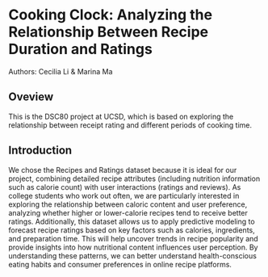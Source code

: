 # Cooking Clock: Analyzing the Relationship Between Recipe Duration and Ratings
Authors: Cecilia Li & Marina Ma
## Oveview
This is the DSC80 project at UCSD, which is based on exploring the relationship between receipt rating and different periods of cooking time.
## Introduction
We chose the Recipes and Ratings dataset because it is ideal for our project, combining detailed recipe attributes (including nutrition information such as calorie count) with user interactions (ratings and reviews). As college students who work out often, we are particularly interested in exploring the relationship between caloric content and user preference, analyzing whether higher or lower-calorie recipes tend to receive better ratings. Additionally, this dataset allows us to apply predictive modeling to forecast recipe ratings based on key factors such as calories, ingredients, and preparation time. This will help uncover trends in recipe popularity and provide insights into how nutritional content influences user perception. By understanding these patterns, we can better understand health-conscious eating habits and consumer preferences in online recipe platforms.
